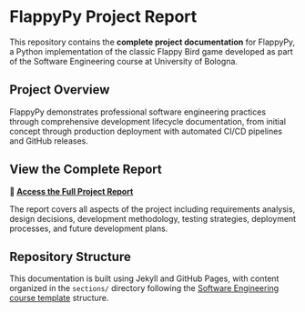 # FlappyPy Project Report

This repository contains the **complete project documentation** for FlappyPy, a Python implementation of the classic Flappy Bird game developed as part of the Software Engineering course at University of Bologna.

## Project Overview

FlappyPy demonstrates professional software engineering practices through comprehensive development lifecycle documentation, from initial concept through production deployment with automated CI/CD pipelines and GitHub releases.

## View the Complete Report

**📖 [Access the Full Project Report](https://unibo-dtm-se-2425-flappypy.github.io/report/)**

The report covers all aspects of the project including requirements analysis, design decisions, development methodology, testing strategies, deployment processes, and future development plans.

## Repository Structure

This documentation is built using Jekyll and GitHub Pages, with content organized in the `sections/` directory following the [Software Engineering course template](https://github.com/unibo-dtm-se/template-project-work) structure.
